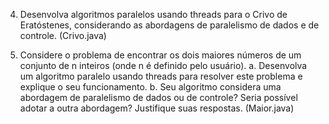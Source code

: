 4) Desenvolva algoritmos paralelos usando threads para o Crivo de Eratóstenes, considerando as
abordagens de paralelismo de dados e de controle. (Crivo.java)

5) Considere o problema de encontrar os dois maiores números de um conjunto de n inteiros (onde n é
definido pelo usuário).
a. Desenvolva um algoritmo paralelo usando threads para resolver este problema e explique o
seu funcionamento.
b. Seu algoritmo considera uma abordagem de paralelismo de dados ou de controle? Seria
possível adotar a outra abordagem? Justifique suas respostas. (Maior.java)